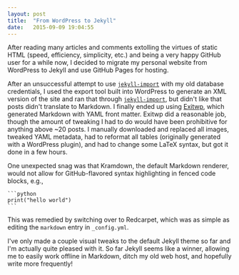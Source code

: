 ```yaml
---
layout: post
title:  "From WordPress to Jekyll"
date:   2015-09-09 19:04:55
---
```


After reading many articles and comments extolling the virtues of static HTML
(speed, efficiency, simplicity, etc.) and being a very happy GitHub user for a
while now, I decided to migrate my personal website from WordPress to Jekyll and
use GitHub Pages for hosting.

After an unsuccessful attempt to use
[`jekyll-import`](https://import.jekyllrb.com/docs/wordpress/) with my old
database credentials, I used the export tool built into WordPress to generate an
XML version of the site and ran that through
[`jekyll-import`](https://import.jekyllrb.com/docs/wordpressdotcom/), but didn't
like that posts didn't translate to Markdown. I finally ended up using
[Exitwp](https://github.com/thomasf/exitwp), which generated Markdown with YAML
front matter. Exitwp did a reasonable job, though the amount of tweaking I had
to do would have been prohibitive for anything above ~20 posts. I manually
downloaded and replaced all images, tweaked YAML metadata, had to reformat all
tables (originally generated with a WordPress plugin), and had to change some
LaTeX syntax, but got it done in a few hours.

One unexpected snag was that Kramdown, the default Markdown renderer, would not
allow for GitHub-flavored syntax highlighting in fenced code blocks, e.g.,

    ```python
    print("hello world")
    ```

This was remedied by switching over to Redcarpet, which was as simple as editing
the `markdown` entry in `_config.yml`.

I've only made a couple visual tweaks to the default Jekyll theme so far and I'm
actually quite pleased with it. So far Jekyll seems like a winner, allowing me
to easily work offline in Markdown, ditch my old web host, and hopefully write
more frequently!
